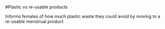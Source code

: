 #Plastic vs re-usable products

Informs females of how much plastic waste they could avoid by moving to a re-usable menstrual product
